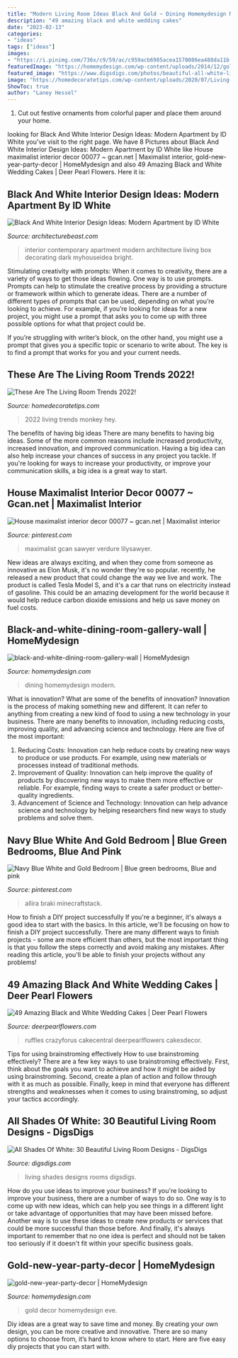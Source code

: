 ```yaml
---
title: "Modern Living Room Ideas Black And Gold ~ Dining Homemydesign Modern"
description: "49 amazing black and white wedding cakes"
date: "2023-02-13"
categories:
- "ideas"
tags: ["ideas"]
images:
- "https://i.pinimg.com/736x/c9/59/ac/c959acb6985acea1578086ea488da11b.jpg"
featuredImage: "https://homemydesign.com/wp-content/uploads/2014/12/gold-new-year-party-decor.jpg"
featured_image: "https://www.digsdigs.com/photos/beautiful-all-white-living-rooms-11.jpg"
image: "https://homedecoratetips.com/wp-content/uploads/2020/07/Living-Room-Trends-2022-5.jpg"
ShowToc: true
author: "Laney Hessel"
---
```



1. Cut out festive ornaments from colorful paper and place them around your home.

	

		
looking for Black And White Interior Design Ideas: Modern Apartment by ID White you've visit to the right page. We have 8 Pictures about Black And White Interior Design Ideas: Modern Apartment by ID White like House maximalist interior decor 00077 ~ gcan.net | Maximalist interior, gold-new-year-party-decor | HomeMydesign and also 49 Amazing Black and White Wedding Cakes | Deer Pearl Flowers. Here it is:
		
    
## Black And White Interior Design Ideas: Modern Apartment By ID White

<img loading=lazy src="https://architecturebeast.com/wp-content/uploads/2017/05/Black-And-White-Interior-Design-Ideas-Modern-Apartment-by-ID-White-on-Architecture-Beast-07-min.jpg" onerror="this.onerror=null;this.src='https://tse3.mm.bing.net/th?id=OIP.I29iCSs4k3Njkk7jt25e5wHaJ3&amp;pid=15.1';" alt="Black And White Interior Design Ideas: Modern Apartment by ID White">

_Source: architecturebeast.com_

>interior contemporary apartment modern architecture living box decorating dark myhouseidea bright. 

	

Stimulating creativity with prompts:
When it comes to creativity, there are a variety of ways to get those ideas flowing. One way is to use prompts. Prompts can help to stimulate the creative process by providing a structure or framework within which to generate ideas.
There are a number of different types of prompts that can be used, depending on what you’re looking to achieve. For example, if you’re looking for ideas for a new project, you might use a prompt that asks you to come up with three possible options for what that project could be.

If you’re struggling with writer’s block, on the other hand, you might use a prompt that gives you a specific topic or scenario to write about. The key is to find a prompt that works for you and your current needs.

    
## These Are The Living Room Trends 2022!

<img loading=lazy src="https://homedecoratetips.com/wp-content/uploads/2020/07/Living-Room-Trends-2022-5.jpg" onerror="this.onerror=null;this.src='https://tse3.mm.bing.net/th?id=OIP.LQv8CJSs1l2rm_sNXxERqwAAAA&amp;pid=15.1';" alt="These Are The Living Room Trends 2022!">

_Source: homedecoratetips.com_

>2022 living trends monkey hey. 

	

The benefits of having big ideas
There are many benefits to having big ideas. Some of the more common reasons include increased productivity, increased innovation, and improved communication. Having a big idea can also help increase your chances of success in any project you tackle. If you're looking for ways to increase your productivity, or improve your communication skills, a big idea is a great way to start.

    
## House Maximalist Interior Decor 00077 ~ Gcan.net | Maximalist Interior

<img loading=lazy src="https://i.pinimg.com/736x/c9/59/ac/c959acb6985acea1578086ea488da11b.jpg" onerror="this.onerror=null;this.src='https://tse4.mm.bing.net/th?id=OIP.OKnDbPK2jEj6CVctgvDxbAHaLH&amp;pid=15.1';" alt="House maximalist interior decor 00077 ~ gcan.net | Maximalist interior">

_Source: pinterest.com_

>maximalist gcan sawyer verdure lilysawyer. 

	

New ideas are always exciting, and when they come from someone as innovative as Elon Musk, it's no wonder they're so popular. recently, he released a new product that could change the way we live and work. The product is called Tesla Model S, and it's a car that runs on electricity instead of gasoline. This could be an amazing development for the world because it would help reduce carbon dioxide emissions and help us save money on fuel costs.

    
## Black-and-white-dining-room-gallery-wall | HomeMydesign

<img loading=lazy src="https://homemydesign.com/wp-content/uploads/2016/11/black-and-white-dining-room-gallery-wall.jpg" onerror="this.onerror=null;this.src='https://tse1.mm.bing.net/th?id=OIP.H5k7CjnhWcUqEATMp55QGwHaLI&amp;pid=15.1';" alt="black-and-white-dining-room-gallery-wall | HomeMydesign">

_Source: homemydesign.com_

>dining homemydesign modern. 

	

What is innovation? What are some of the benefits of innovation?
Innovation is the process of making something new and different. It can refer to anything from creating a new kind of food to using a new technology in your business. There are many benefits to innovation, including reducing costs, improving quality, and advancing science and technology. Here are five of the most important: 
1. Reducing Costs: Innovation can help reduce costs by creating new ways to produce or use products. For example, using new materials or processes instead of traditional methods.
2. Improvement of Quality: Innovation can help improve the quality of products by discovering new ways to make them more effective or reliable. For example, finding ways to create a safer product or better-quality ingredients.
3. Advancement of Science and Technology: Innovation can help advance science and technology by helping researchers find new ways to study problems and solve them.

    
## Navy Blue White And Gold Bedroom | Blue Green Bedrooms, Blue And Pink

<img loading=lazy src="https://i.pinimg.com/736x/72/b0/b8/72b0b8762f079e45018469a346366b75.jpg" onerror="this.onerror=null;this.src='https://tse3.mm.bing.net/th?id=OIP.BF4zDVHe5T5qJ3nfYtgakQHaJ3&amp;pid=15.1';" alt="Navy Blue White and Gold Bedroom | Blue green bedrooms, Blue and pink">

_Source: pinterest.com_

>allira braki minecraftstack. 

	

How to finish a DIY project successfully
If you're a beginner, it's always a good idea to start with the basics. In this article, we'll be focusing on how to finish a DIY project successfully. There are many different ways to finish projects - some are more efficient than others, but the most important thing is that you follow the steps correctly and avoid making any mistakes. After reading this article, you'll be able to finish your projects without any problems!

    
## 49 Amazing Black And White Wedding Cakes | Deer Pearl Flowers

<img loading=lazy src="https://www.deerpearlflowers.com/wp-content/uploads/2015/05/Rosette-ruffle-wedding-cake-with-gold-metallic-and-brooches.jpg" onerror="this.onerror=null;this.src='https://tse1.mm.bing.net/th?id=OIP.-WhkIjGP1oH5NC0X0ul2bgHaLL&amp;pid=15.1';" alt="49 Amazing Black and White Wedding Cakes | Deer Pearl Flowers">

_Source: deerpearlflowers.com_

>ruffles crazyforus cakecentral deerpearlflowers cakesdecor. 

	

Tips for using brainstroming effectively
How to use brainstroming effectively?
There are a few key ways to use brainstroming effectively. First, think about the goals you want to achieve and how it might be aided by using brainstroming. Second, create a plan of action and follow through with it as much as possible. Finally, keep in mind that everyone has different strengths and weaknesses when it comes to using brainstroming, so adjust your tactics accordingly.

    
## All Shades Of White: 30 Beautiful Living Room Designs - DigsDigs

<img loading=lazy src="https://www.digsdigs.com/photos/beautiful-all-white-living-rooms-11.jpg" onerror="this.onerror=null;this.src='https://tse2.mm.bing.net/th?id=OIP.DNPSjdqGpAx6Hl_mnceUhAHaLG&amp;pid=15.1';" alt="All Shades Of White: 30 Beautiful Living Room Designs - DigsDigs">

_Source: digsdigs.com_

>living shades designs rooms digsdigs. 

	

How do you use ideas to improve your business?
If you're looking to improve your business, there are a number of ways to do so. One way is to come up with new ideas, which can help you see things in a different light or take advantage of opportunities that may have been missed before. Another way is to use these ideas to create new products or services that could be more successful than those before. And finally, it's always important to remember that no one idea is perfect and should not be taken too seriously if it doesn't fit within your specific business goals.

    
## Gold-new-year-party-decor | HomeMydesign

<img loading=lazy src="https://homemydesign.com/wp-content/uploads/2014/12/gold-new-year-party-decor.jpg" onerror="this.onerror=null;this.src='https://tse4.mm.bing.net/th?id=OIP.wtkxnxxalpEnJKuCNiB5EgHaPE&amp;pid=15.1';" alt="gold-new-year-party-decor | HomeMydesign">

_Source: homemydesign.com_

>gold decor homemydesign eve. 

	

Diy ideas are a great way to save time and money. By creating your own design, you can be more creative and innovative. There are so many options to choose from, it’s hard to know where to start. Here are five easy diy projects that you can start with.

